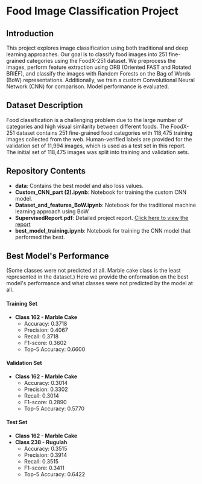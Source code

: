 # Food Image Classification Project

## Introduction

This project explores image classification using both traditional and deep learning approaches. Our goal is to classify food images into 251 fine-grained categories using the FoodX-251 dataset. We preprocess the images, perform feature extraction using ORB (Oriented FAST and Rotated BRIEF), and classify the images with Random Forests on the Bag of Words (BoW) representations. Additionally, we train a custom Convolutional Neural Network (CNN) for comparison. Model performance is evaluated.

## Dataset Description

Food classification is a challenging problem due to the large number of categories and high visual similarity between different foods. The FoodX-251 dataset contains 251 fine-grained food categories with 118,475 training images collected from the web. Human-verified labels are provided for the validation set of 11,994 images, which is used as a test set in this report. The initial set of 118,475 images was split into training and validation sets.

## Repository Contents

- **data**: Contains the best model and also loss values.
- **Custom_CNN_part (2).ipynb**: Notebook for training the custom CNN model.
- **Dataset_and_features_BoW.ipynb**: Notebook for the traditional machine learning approach using BoW.
- **SupervisedReport.pdf**: Detailed project report. [Click here to view the report](./SupervisedReport.pdf)
- **best_model_training.ipynb**: Notebook for training the CNN model that performed the best.

## Best Model's Performance

(Some classes were not predicted at all. Marble cake class is the least represented in the dataset.)
Here we provide the onformation on the best model's performance and what classes were not predicted by the model at all.

#### Training Set
- **Class 162 - Marble Cake**
  - Accuracy: 0.3718
  - Precision: 0.4067
  - Recall: 0.3718
  - F1-score: 0.3602
  - Top-5 Accuracy: 0.6600

#### Validation Set
- **Class 162 - Marble Cake**
  - Accuracy: 0.3014
  - Precision: 0.3302
  - Recall: 0.3014
  - F1-score: 0.2890
  - Top-5 Accuracy: 0.5770

#### Test Set
- **Class 162 - Marble Cake**
- **Class 238 - Rugulah**
  - Accuracy: 0.3515
  - Precision: 0.3914
  - Recall: 0.3515
  - F1-score: 0.3411
  - Top-5 Accuracy: 0.6422

